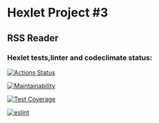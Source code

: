 
# Hexlet Project #3

## RSS Reader


### Hexlet tests,linter and codeclimate status: 
[![Actions Status](https://github.com/steshkof/frontend-project-lvl3/workflows/hexlet-check/badge.svg)](https://github.com/steshkof/frontend-project-lvl3/actions) 

[![Maintainability](https://api.codeclimate.com/v1/badges/caf1641a56f65370030b/maintainability)](https://codeclimate.com/github/steshkof/frontend-project-lvl3/maintainability)

[![Test Coverage](https://api.codeclimate.com/v1/badges/caf1641a56f65370030b/test_coverage)](https://codeclimate.com/github/steshkof/frontend-project-lvl3/test_coverage)

[![eslint](https://github.com/steshkof/frontend-project-lvl3/actions/workflows/eslint.yml/badge.svg?event=push)](https://github.com/steshkof/frontend-project-lvl3/actions/workflows/eslint.yml) 